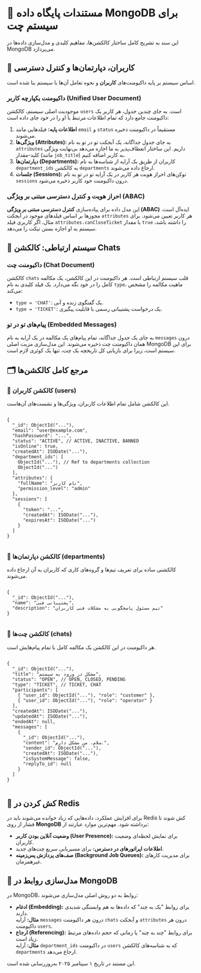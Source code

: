 
# 📄 مستندات پایگاه داده MongoDB برای سیستم چت

این سند به تشریح کامل ساختار کالکشن‌ها، مفاهیم کلیدی و مدل‌سازی داده‌ها در MongoDB می‌پردازد.

## 👤 کاربران، دپارتمان‌ها و کنترل دسترسی

اساس سیستم بر پایه داکیومنت‌های **کاربران** و نحوه تعامل آن‌ها با سیستم بنا شده است.

### داکیومنت یکپارچه کاربر (Unified User Document)

موجودیت اصلی سیستم، کالکشن `users` است. به جای چندین جدول، هر کاربر یک داکیومنت جامع دارد که تمام اطلاعات مرتبط با او را در خود جای داده است:

1.  **اطلاعات پایه:** فیلدهایی مانند `email` و `status` مستقیماً در داکیومنت ذخیره می‌شوند.
2.  **ویژگی‌ها (Attributes):** به جای جدول جداگانه، یک آبجکت تو در تو به نام `attributes` داریم. این ساختار انعطاف‌پذیر به ما اجازه می‌دهد بی‌نهایت ویژگی کلید-مقدار (مانند `job_title`) به کاربر اضافه کنیم.
3.  **دپارتمان‌ها (Departments):** کاربران از طریق یک آرایه از شناسه‌ها به نام `department_ids` به کالکشن `departments` ارجاع داده می‌شوند.
4.  **جلسات (Sessions):** توکن‌های احراز هویت هر کاربر در یک آرایه تو در تو به نام `sessions` درون داکیومنت خود کاربر ذخیره می‌شود.

### احراز هویت و کنترل دسترسی مبتنی بر ویژگی (ABAC)

این مدل داده برای پیاده‌سازی **کنترل دسترسی مبتنی بر ویژگی (ABAC)** ایده‌آل است. مجوزها بر اساس فیلدهای موجود در آبجکت `attributes` هر کاربر تعیین می‌شود. برای مثال، اگر کاربری فیلد `attributes.canCloseTicket` با مقدار `true` را داشته باشد، سیستم به او اجازه بستن تیکت را می‌دهد.

## 💬 سیستم ارتباطی: کالکشن Chats

### داکیومنت چت (Chat Document)

کالکشن `chats` قلب سیستم ارتباطی است. هر داکیومنت در این کالکشن، یک مکالمه کامل را در خود نگه می‌دارد. یک فیلد کلیدی به نام `type`، ماهیت مکالمه را مشخص می‌کند:

*   `type = 'CHAT'`: یک گفتگوی زنده و آنی.
*   `type = 'TICKET'`: یک درخواست پشتیبانی رسمی با قابلیت پیگیری.

### پیام‌های تو در تو (Embedded Messages)

به جای یک جدول جداگانه، تمام پیام‌های یک مکالمه در یک آرایه به نام `messages` درون همان داکیومنت چت ذخیره می‌شوند. این مدل‌سازی مزیت اصلی MongoDB برای این سیستم است، زیرا برای بازیابی کل تاریخچه یک چت، تنها یک کوئری لازم است.

## 🗂️ مرجع کامل کالکشن‌ها

### 👤 کالکشن کاربران (users)

این کالکشن شامل تمام اطلاعات کاربران، ویژگی‌ها و نشست‌های آن‌هاست.

```

{
  "_id": ObjectId("..."),
  "email": "user@example.com",
  "hashPassword": "...",
  "status": "ACTIVE", // ACTIVE, INACTIVE, BANNED
  "isOnline": true,
  "createdAt": ISODate("..."),
  "department_ids": [ 
    ObjectId("..."), // Ref to departments collection
    ObjectId("...") 
  ],
  "attributes": {
    "fullName": "نام کاربر",
    "permission_level": "admin"
  },
  "sessions": [
    {
      "token": "...",
      "createdAt": ISODate("..."),
      "expiresAt": ISODate("...")
    }
  ]
}
        
```

### 🏢 کالکشن دپارتمان‌ها (departments)

کالکشنی ساده برای تعریف تیم‌ها و گروه‌های کاری که کاربران به آن ارجاع داده می‌شوند.

```

{
  "_id": ObjectId("..."),
  "name": "پشتیبانی فنی",
  "description": "تیم مسئول پاسخگویی به مشکلات فنی کاربران"
}
        
```

### 💬 کالکشن چت‌ها (chats)

هر داکیومنت در این کالکشن یک مکالمه کامل با تمام پیام‌هایش است.

```

{
  "_id": ObjectId("..."),
  "title": "مشکل در ورود به سیستم",
  "status": "OPEN", // OPEN, CLOSED, PENDING
  "type": "TICKET", // TICKET, CHAT
  "participants": [
    { "user_id": ObjectId("..."), "role": "customer" },
    { "user_id": ObjectId("..."), "role": "operator" }
  ],
  "createdAt": ISODate("..."),
  "updatedAt": ISODate("..."),
  "endedAt": null,
  "messages": [
    {
      "_id": ObjectId("..."),
      "content": "سلام، من مشکل دارم.",
      "sender_id": ObjectId("..."),
      "createdAt": ISODate("..."),
      "isSystemMessage": false,
      "replyTo_id": null
    }
  ]
}
        
```

## 💾 کش کردن در Redis

برای افزایش عملکرد، داده‌هایی که زیاد خوانده می‌شوند باید در Redis کش شوند تا فشار از روی **MongoDB** برداشته شود. مهم‌ترین موارد عبارتند از:

*   **وضعیت آنلاین بودن کاربر (User Presence):** برای نمایش لحظه‌ای وضعیت کاربران.
*   **اطلاعات اپراتورهای در دسترس:** برای مسیریابی سریع چت‌های جدید.
*   **صف‌های پردازش پس‌زمینه (Background Job Queues):** برای مدیریت کارهای غیرهمزمان.

## 🔗 مدل‌سازی روابط در MongoDB

در MongoDB، روابط به دو روش اصلی مدل‌سازی می‌شوند:

*   **ادغام (Embedding):** برای روابط "یک به چند" که داده‌ها به هم وابستگی شدیدی دارند.  
    **مثال:** آرایه `messages` درون هر داکیومنت `chats` و آبجکت `attributes` درون هر داکیومنت `users`.
*   **ارجاع (Referencing):** برای روابط "چند به چند" یا زمانی که حجم داده‌های مرتبط زیاد است.  
    **مثال:** آرایه `department_ids` در داکیومنت `users` که به شناسه‌های کالکشن `departments` ارجاع می‌دهد.

این مستند در تاریخ ۱ سپتامبر ۲۰۲۵ به‌روزرسانی شده است.